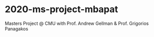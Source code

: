 # 2020-ms-project-mbapat
Masters Project @ CMU with Prof. Andrew Gellman &amp; Prof. Grigorios Panagakos
